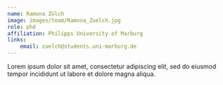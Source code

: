 ```yaml
---
name: Ramona Zülch
image: images/team/Ramona_Zuelch.jpg
role: phd
affiliation: Philipps University of Marburg
links:
    email: zuelch@students.uni-marburg.de
---
```


Lorem ipsum dolor sit amet, consectetur adipiscing elit, sed do eiusmod tempor incididunt ut labore et dolore magna aliqua.
